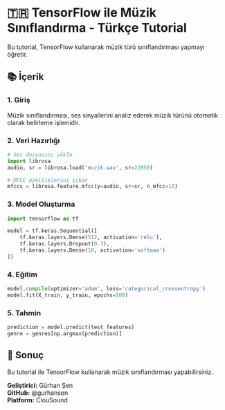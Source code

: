 # 🇹🇷 TensorFlow ile Müzik Sınıflandırma - Türkçe Tutorial

Bu tutorial, TensorFlow kullanarak müzik türü sınıflandırması yapmayı öğretir.

## 📚 İçerik

### 1. Giriş
Müzik sınıflandırması, ses sinyallerini analiz ederek müzik türünü otomatik olarak belirleme işlemidir.

### 2. Veri Hazırlığı
```python
# Ses dosyasını yükle
import librosa
audio, sr = librosa.load('muzik.wav', sr=22050)

# MFCC özelliklerini çıkar
mfccs = librosa.feature.mfcc(y=audio, sr=sr, n_mfcc=13)
```

### 3. Model Oluşturma
```python
import tensorflow as tf

model = tf.keras.Sequential([
    tf.keras.layers.Dense(512, activation='relu'),
    tf.keras.layers.Dropout(0.3),
    tf.keras.layers.Dense(10, activation='softmax')
])
```

### 4. Eğitim
```python
model.compile(optimizer='adam', loss='categorical_crossentropy')
model.fit(X_train, y_train, epochs=100)
```

### 5. Tahmin
```python
prediction = model.predict(test_features)
genre = genres[np.argmax(prediction)]
```

## 🎯 Sonuç
Bu tutorial ile TensorFlow kullanarak müzik sınıflandırması yapabilirsiniz.

**Geliştirici:** Gürhan Şen  
**GitHub:** @gurhansen  
**Platform:** ClouSound